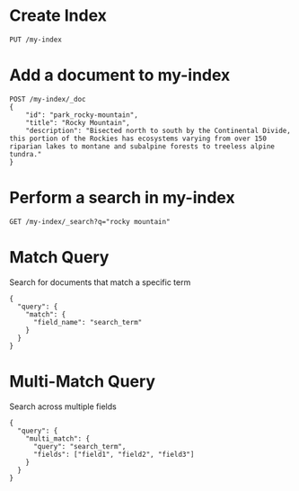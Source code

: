 # Create Index

```
PUT /my-index
```

# Add a document to my-index
```
POST /my-index/_doc
{
    "id": "park_rocky-mountain",
    "title": "Rocky Mountain",
    "description": "Bisected north to south by the Continental Divide, this portion of the Rockies has ecosystems varying from over 150 riparian lakes to montane and subalpine forests to treeless alpine tundra."
}
```

# Perform a search in my-index
```
GET /my-index/_search?q="rocky mountain"
```

# Match Query
Search for documents that match a specific term
```
{
  "query": {
    "match": {
      "field_name": "search_term"
    }
  }
}
```

# Multi-Match Query
Search across multiple fields
```
{
  "query": {
    "multi_match": {
      "query": "search_term",
      "fields": ["field1", "field2", "field3"]
    }
  }
}
```
